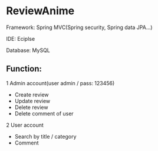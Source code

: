 # ReviewAnime

Framework: Spring MVC(Spring security, Spring data JPA...)

IDE: Eciplse 

Database: MySQL

## Function:

1 Admin account(user admin / pass: 123456)
- Create review
- Update review
- Delete review
- Delete comment of user

2 User account
- Search by title / category
- Comment

